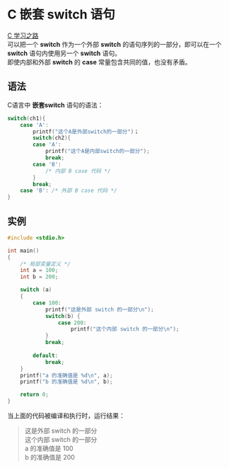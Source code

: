 # C 嵌套 switch 语句

[C 学习之路]((../README.md))  
可以把一个 **switch** 作为一个外部 **switch** 的语句序列的一部分，即可以在一个 **switch** 语句内使用另一个 **switch** 语句。  
即使内部和外部 **switch** 的 **case** 常量包含共同的值，也没有矛盾。

## 语法

C语言中 **嵌套switch** 语句的语法：

```c
switch(ch1){
    case 'A':
        printf("这个A是外部switch的一部分")；
        switch(ch2){
        case 'A':
            printf("这个A是内部switch的一部分");
            break;
        case 'B':
            /* 内部 B case 代码 */
        } 
        break;
    case 'B': /* 外部 B case 代码 */
}
```

## 实例

```c
#include <stdio.h>

int main()
{
    /* 局部变量定义 */
    int a = 100;
    int b = 200;

    switch (a)
    {
        case 100:
            printf("这是外部 switch 的一部分\n");
            switch(b) {
                case 200:
                    printf("这个内部 switch 的一部分\n");
            }
            break;
        
        default:
            break;
    }
    printf("a 的准确值是 %d\n", a);
    printf("b 的准确值是 %d\n", b);

    return 0;
}
```

当上面的代码被编译和执行时，运行结果：
> 这是外部 switch 的一部分  
这个内部 switch 的一部分  
a 的准确值是 100  
b 的准确值是 200
